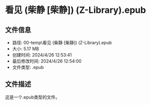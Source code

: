 ﻿# 看见 (柴静 [柴静]) (Z-Library).epub

## 文件信息
- 路径: 00-temp\看见 (柴静 [柴静]) (Z-Library).epub
- 大小: 5.17 MB
- 创建时间: 2024/4/26 12:53:41
- 最后修改时间: 2024/4/26 12:54:00
- 文件类型: .epub

## 文件描述
这是一个.epub类型的文件。

